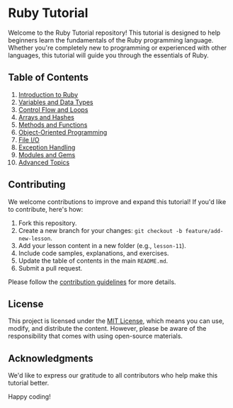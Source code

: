 # Ruby Tutorial

Welcome to the Ruby Tutorial repository! This tutorial is designed to help beginners learn the fundamentals of the Ruby programming language. Whether you're completely new to programming or experienced with other languages, this tutorial will guide you through the essentials of Ruby.

## Table of Contents

1. [Introduction to Ruby](lesson-01/readme.md)
2. [Variables and Data Types](lesson-02/readme.md)
3. [Control Flow and Loops](lesson-03/readme.md)
4. [Arrays and Hashes](lesson-04/readme.md)
5. [Methods and Functions](lesson-05/readme.md)
6. [Object-Oriented Programming](lesson-06/readme.md)
7. [File I/O](lesson-07/readme.md)
8. [Exception Handling](lesson-08/readme.md)
9. [Modules and Gems](lesson-09/readme.md)
10. [Advanced Topics](lesson-10/readme.md)

## Contributing

We welcome contributions to improve and expand this tutorial! If you'd like to contribute, here's how:

1. Fork this repository.
2. Create a new branch for your changes: `git checkout -b feature/add-new-lesson`.
3. Add your lesson content in a new folder (e.g., `lesson-11`).
4. Include code samples, explanations, and exercises.
5. Update the table of contents in the main `README.md`.
6. Submit a pull request.

Please follow the [contribution guidelines](CONTRIBUTING.md) for more details.

## License

This project is licensed under the [MIT License](LICENSE), which means you can use, modify, and distribute the content. However, please be aware of the responsibility that comes with using open-source materials.

## Acknowledgments

We'd like to express our gratitude to all contributors who help make this tutorial better.

Happy coding!

